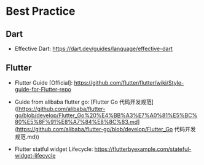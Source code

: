 # Best Practice



## Dart

* Effective Dart: https://dart.dev/guides/language/effective-dart



## Flutter

* Flutter Guide [Official]: https://github.com/flutter/flutter/wiki/Style-guide-for-Flutter-repo

* Guide from alibaba flutter go: [Flutter Go 代码开发规范]([https://github.com/alibaba/flutter-go/blob/develop/Flutter_Go%20%E4%BB%A3%E7%A0%81%E5%BC%80%E5%8F%91%E8%A7%84%E8%8C%83.md](https://github.com/alibaba/flutter-go/blob/develop/Flutter_Go 代码开发规范.md))

* Flutter statful widget Lifecycle: https://flutterbyexample.com/stateful-widget-lifecycle